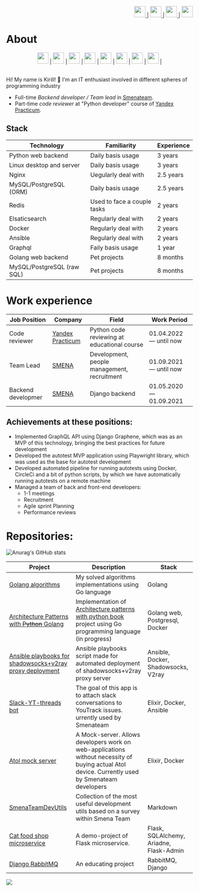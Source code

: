 <div align="right">
  <a href="mailto:usatukirill96@gmail.com">
    <img src="https://raw.githubusercontent.com/USATUKirill96/social-icons/9d939e1c5b7ea4a24ac39c3e4631970c0aa1b920/SVG/Color/Gmail.svg" height=30>
  </a>
  |
  <a href="https://www.linkedin.com/in/usatukirill96/">
    <img src="https://raw.githubusercontent.com/USATUKirill96/social-icons/9d939e1c5b7ea4a24ac39c3e4631970c0aa1b920/SVG/Color/LinkedIN.svg" height=30>
  </a>
  |
  <a href="https://t.me/coldsnapped">
    <img src="https://raw.githubusercontent.com/USATUKirill96/social-icons/9d939e1c5b7ea4a24ac39c3e4631970c0aa1b920/SVG/Color/Telegram.svg" height=30>
  </a>
   |
  <a href="https://www.instagram.com/kirkonglemonk/">
    <img src="https://raw.githubusercontent.com/USATUKirill96/social-icons/9d939e1c5b7ea4a24ac39c3e4631970c0aa1b920/SVG/Color/Instagram.svg" height=30>
  </a>
</div>

# About
<div align="center">
  <img src="https://raw.githubusercontent.com/USATUKirill96/Tech-Stack-Icons/661b1305f52d49de94f6640f8bbeec93dba9dc8a/Icons/python.svg" height=30> |
  <img src="https://raw.githubusercontent.com/USATUKirill96/Tech-Stack-Icons/661b1305f52d49de94f6640f8bbeec93dba9dc8a/Icons/django.svg" height=30> |
  <img src="https://github.com/USATUKirill96/Tech-Stack-Icons/blob/main/Icons/go.svg" height=30> |
  <img src="https://github.com/USATUKirill96/Tech-Stack-Icons/blob/main/Icons/graphql.svg" height=30> |
  <img src="https://github.com/USATUKirill96/Tech-Stack-Icons/blob/main/Icons/mysql.svg" height=30> |
  <img src="https://github.com/USATUKirill96/Tech-Stack-Icons/blob/main/Icons/redis.svg" height=30> |
  <img src="https://github.com/USATUKirill96/Tech-Stack-Icons/blob/main/Icons/ansible.svg" height=30> |
  <img src="https://github.com/USATUKirill96/Tech-Stack-Icons/blob/main/Icons/docker-icon.svg" height=30> |
</div>
<br>

Hi! My name is Kirill! 👋 I'm an IT enthusiast involved in different spheres of programming industry
- Full-time *Backend developer / Team lead* in [Smenateam](https://github.com/smenateam).
- Part-time *code reviewer* at "Python developer" course of [Yandex Practicum](https://practicum.yandex.com/).

## Stack
|Technology                  | Familiarity                 | Experience|
| -------------------------- | --------------------------- | --------- |
| Python web backend         | Daily basis usage           | 3 years   |
| Linux desktop and server   | Daily basis usage           | 3 years   |
| Nginx                      | Uegularly deal with         | 2.5 years |
| MySQL/PostgreSQL (ORM)     | Daily basis usage           | 2.5 years |
| Redis                      | Used to face a couple tasks | 2 years   |
| Elsaticsearch              | Regularly deal with         | 2 years   |
| Docker                     | Regularly deal with         | 2 years   |
| Ansible                    | Regularly deal with         | 2 years   |
| Graphql                    | Faily basis usage           | 1 year    |
| Golang web backend         | Pet projects                | 8 months  |
| MySQL/PostgreSQL (raw SQL) | Pet projects                | 8 months  |


# Work experience

| Job Position      | Company                                          | Field                                           | Work Period                |
| ----------------  | ------------------------------------------------ | ----------------------------------------------- | -------------------------- |
| Code reviewer     | [Yandex Practicum](https://practicum.yandex.com) | Python code reviewing at educational course     | 01.04.2022 — until now     |
| Team Lead         | [SMENA](https://github.com/smenateam)            | Development, people management, recruitment     | 01.09.2021 — until now     |
| Backend developmer| [SMENA](https://github.com/smenateam)            | Django backend                                  | 01.05.2020 — 01.09.2021    |


## Achievements at these positions:

- Implemented GraphQL API using Django Graphene, which was as an MVP of this technology, bringing the best practices for future development
- Developed the autotest MVP application using Playwright library, which was used as the base for autotest development
- Developed automated pipeline for running autotests using Docker, CircleCi and a bit of python scripts, by which we have automatically running autotests on a remote machine
- Managed a team of back and front-end developers: 
     - 1-1 meetings
     - Recruitment
     - Agile sprint Planning
     - Performance reviews

# Repositories:
![Anurag's GitHub stats](https://github-readme-stats.vercel.app/api?username=USATUKirill96&show_icons=true&theme=dracula)


| Project | Description | Stack |
| ------- | ------ | ------- |
| [Golang algorithms](https://github.com/USATUKirill96/GolangAlgorithms)| My solved algorithms implementations using Go language | Golang |
| [Architecture Patterns with ~~Python~~ Golang](https://github.com/USATUKirill96/ArchitecturePatterns) | Implementation of [Architecture patterns with python book](https://www.amazon.com/Architecture-Patterns-Python-Domain-Driven-Microservices/dp/1492052205) project using Go programming language (in progress) | Golang web, Postgresql, Docker |
| [Ansible playbooks for shadowsocks+v2ray proxy deployment](https://github.com/USATUKirill96/shadowsocks-vray-playbooks) | Ansible playbooks script made for automated deployment of shadowsocks+v2ray proxy server | Ansible, Docker, Shadowsocks, V2ray |
| [Slack-YT-threads bot](https://github.com/USATUKirill96/Slack-YT-threads) | The goal of this app is to attach slack conversations to YouTrack issues. urrently used by Smenateam | Elixir, Docker, Ansible |
| [Atol mock server](https://github.com/USATUKirill96/atol_mock_server) | A Mock-server. Allows developers work on web-applications without necessity of buying actual Atol device. Currently used by Smenateam developers | Elixir, Docker |
| [SmenaTeamDevUtils](https://github.com/USATUKirill96/SmenaTeamDevUtils) | Collection of the most useful development utils based on a survey within Smena Team | Markdown |
| [Cat food shop microservice](https://github.com/USATUKirill96/cat_food_orders) | A demo-project of Flask microservice. | Flask, SQLAlchemy, Ariadne, Flask-Admin |
| [Django RabbitMQ](https://github.com/USATUKirill96/rabbitMQ) | An educating project | RabbitMQ, Django |



![](https://komarev.com/ghpvc/?username=USATUKirill96)
